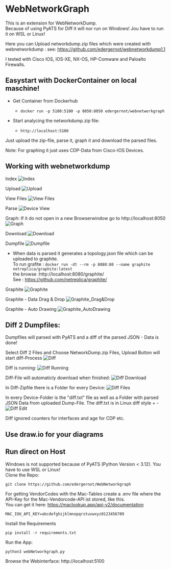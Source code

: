 # WebNetworkGraph
This is an extension for WebNetworkDump.<br>
Because of using PyATS for Diff it will nor run on Windows! Jou have to run it on WSL or Linux!

Here you can Upload networkdump.zip files which were created with webnetworkdump : see: https://github.com/edergernot/webnetworkdump1.1 

I tested with Cisco IOS, IOS-XE, NX-OS, HP-Comware and Paloalto Firewalls.



## Easystart with DockerContainer on local maschine!

- Get Container from Dockerhub
  - ```docker run -p 5100:5100 -p 8050:8050 edergernot/webnetworkgraph```

- Start analycing the networkdump.zip file: 
  - ```http://localhost:5100```

Just upload the zip-file, parse it, graph it and download the parsed files.

Note: For graphing it just uses CDP-Data from Cisco-IOS Devices. 


## Working with webnetworkdump

Index
![Index](images/Index.png)

Upload
![Upload](images/Upload.png)

View Files
![View Files](images/ViewFiles.png)

Parse
![Device View](images/Parse.png)


Graph: If it do not open in a new Browserwindow go to http://localhost:8050
![Graph](images/Graph.png)

Download
![Download](images/download.png)

Dumpfile
![Dumpfile](images/Filecontext.png)

- When data is parsed it generates a topology.json file which can be uploaded to graphite.<br>
To run grafite : ```docker run -dt --rm -p 8080:80 --name graphite netreplica/graphite:latest```<br>
the browse :http://localhost:8080/graphite/ <br>
See : https://github.com/netreplica/graphite/

Graphite
![Graphite](images/graphite.png)

Graphite - Data Drag & Drop
![Graphite_Drag&Drop](images/graphite_drop.png)

Graphite - Auto Drawing
![Graphite_AutoDrawing](images/graphite_drawing.png)


## Diff 2 Dumpfiles:
Dumpfiles will parsed with PyATS and a diff of the parsed JSON - Data is done!

Select Diff 2 Files and Choose NetworkDump.zip Files, Upload Button will start diff-Process
![Diff](images/Diff.png)

Diff is running:
![Diff Running](images/Diff_Running.png)

Diff-File will automaticly download when finished:
![Diff Download](images/Diff_Downloads.png)

In Diff-Zipfile there is a Folder for every Device:
![Diff Files](images/Diff_files.png)

In every Device-Folder is the "diff.txt" file as well as a Folder with parsed JSON Data from uploaded Dump-File.
The diff.txt is in Linux diff style + - 
![Diff Edit](images/diff_edit.png)

Diff ignored counters for interfaces and age for CDP etc.

## Use draw.io for your diagrams




## Run direct on Host
Windows is not supported because of PyATS (Python Version < 3.12). You have to use WSL or Linux!<br>
Clone the Repo:

```git clone https://github.com/edergernot/WebNetworkgraph```

For getting VendorCodes with the Mac-Tables create a .env file where the API-Key for the Mac-Vendorcode-API ist stored, like this. <br>
You can get it here: https://maclookup.app/api-v2/documentation

```MAC_IOU_API_KEY=abcdefghijklmnopqrstuvwxyz0123456789```

Install the Requirements

```pip install -r requirements.txt```

Run the App:

```python3 webNetworkgraph.py```

Browse the Webinterface:
http://localhost:5100